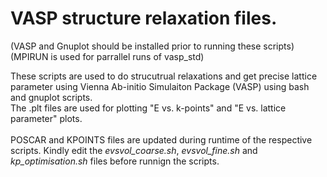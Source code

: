 # VASP structure relaxation files.
(VASP and Gnuplot should be installed prior to running these scripts)
(MPIRUN is used for parrallel runs of vasp_std)

These scripts are used to do strucutrual relaxations and get precise
lattice parameter using Vienna Ab-initio Simulaiton Package (VASP) using bash and gnuplot scripts.\
The .plt files are used for plotting "E vs. k-points" and "E vs. lattice parameter"
plots.\
\
POSCAR and KPOINTS files are updated during runtime of the respective scripts. Kindly edit the *evsvol_coarse.sh*, *evsvol_fine.sh* and *kp_optimisation.sh* files before runnign the scripts.
